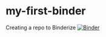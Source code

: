 # my-first-binder
Creating a repo to Binderize
[![Binder](https://mybinder.org/badge_logo.svg)](https://mybinder.org/v2/gh/Mubarakaphy/my-first-binder.git/HEAD)
